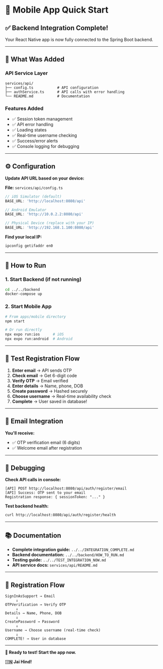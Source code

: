 # 📱 Mobile App Quick Start

## ✅ Backend Integration Complete!

Your React Native app is now fully connected to the Spring Boot backend.

---

## 🎯 What Was Added

### API Service Layer
```
services/api/
├── config.ts           # API configuration
├── authService.ts      # API calls with error handling
└── README.md           # Documentation
```

### Features Added
- ✅ Session token management
- ✅ API error handling
- ✅ Loading states
- ✅ Real-time username checking
- ✅ Success/error alerts
- ✅ Console logging for debugging

---

## ⚙️ Configuration

**Update API URL based on your device:**

**File:** `services/api/config.ts`

```typescript
// iOS Simulator (default)
BASE_URL: 'http://localhost:8080/api'

// Android Emulator
BASE_URL: 'http://10.0.2.2:8080/api'

// Physical Device (replace with your IP)
BASE_URL: 'http://192.168.1.100:8080/api'
```

**Find your local IP:**
```bash
ipconfig getifaddr en0
```

---

## 🚀 How to Run

### 1. Start Backend (if not running)
```bash
cd ../../backend
docker-compose up
```

### 2. Start Mobile App
```bash
# From apps/mobile directory
npm start

# Or run directly
npx expo run:ios      # iOS
npx expo run:android  # Android
```

---

## 🧪 Test Registration Flow

1. **Enter email** → API sends OTP
2. **Check email** → Get 6-digit code
3. **Verify OTP** → Email verified
4. **Enter details** → Name, phone, DOB
5. **Create password** → Hashed securely
6. **Choose username** → Real-time availability check
7. **Complete** → User saved in database!

---

## 📧 Email Integration

**You'll receive:**
- ✅ OTP verification email (6 digits)
- ✅ Welcome email after registration

---

## 🐛 Debugging

**Check API calls in console:**
```
[API] POST http://localhost:8080/api/auth/register/email
[API] Success: OTP sent to your email
Registration response: { sessionToken: "..." }
```

**Test backend health:**
```bash
curl http://localhost:8080/api/auth/register/health
```

---

## 📚 Documentation

- **Complete integration guide:** `../../INTEGRATION_COMPLETE.md`
- **Backend documentation:** `../../backend/HOW_TO_RUN.md`
- **Testing guide:** `../../TEST_INTEGRATION_NOW.md`
- **API service docs:** `services/api/README.md`

---

## 🎯 Registration Flow

```
SignInAsSupport → Email
     ↓
OTPVerification → Verify OTP
     ↓
Details → Name, Phone, DOB
     ↓
CreatePassword → Password
     ↓
Username → Choose username (real-time check)
     ↓
COMPLETE! → User in database
```

---

**🚀 Ready to test! Start the app now.**

**🇮🇳 Jai Hind!**

